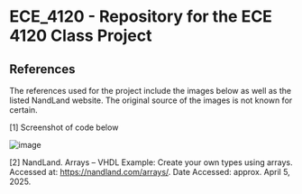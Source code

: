 # ECE_4120 - Repository for the ECE 4120 Class Project


## References

The references used for the project include the images below as well as the listed NandLand website. The original source of the images is not known for certain.

[1] Screenshot of code below

![image]()

[2] NandLand. Arrays – VHDL Example: Create your own types using arrays. Accessed at: https://nandland.com/arrays/. Date Accessed: approx. April 5, 2025.
